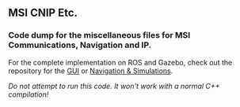 ## MSI CNIP Etc.

### Code dump for the miscellaneous files for MSI Communications, Navigation and IP.

For the complete implementation on ROS and Gazebo, check out the repository for the [GUI](https://github.com/Agrim9/GUI_MSI_2016) or [Navigation & Simulations](https://github.com/pulkitkatdare/rover_simulation).


<i>Do not attempt to run this code. It won't work with a normal C++ compilation! </i>
